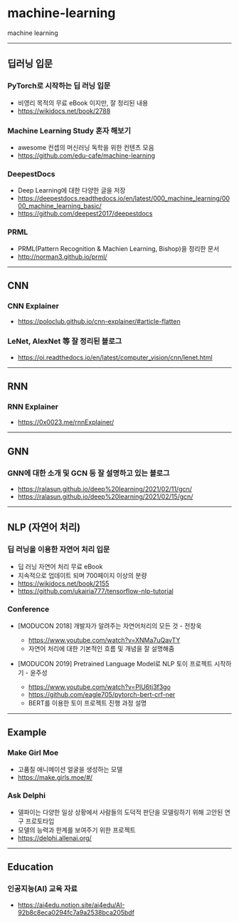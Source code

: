 # machine-learning
machine learning


---
## 딥러닝 입문

### PyTorch로 시작하는 딥 러닝 입문
- 비영리 목적의 무료 eBook 이지만, 잘 정리된 내용
- https://wikidocs.net/book/2788


### Machine Learning Study 혼자 해보기
- awesome 컨셉의 머신러닝 독학을 위한 컨텐츠 모음
- https://github.com/edu-cafe/machine-learning


### DeepestDocs
- Deep Learning에 대한 다양한 글을 저장
- https://deepestdocs.readthedocs.io/en/latest/000_machine_learning/0000_machine_learning_basic/
- https://github.com/deepest2017/deepestdocs


### PRML
- PRML(Pattern Recognition & Machien Learning, Bishop)을 정리한 문서
- http://norman3.github.io/prml/


---
## CNN

### CNN Explainer
- https://poloclub.github.io/cnn-explainer/#article-flatten

### LeNet, AlexNet 等 잘 정리된 블로그
- https://oi.readthedocs.io/en/latest/computer_vision/cnn/lenet.html


---
## RNN

### RNN Explainer
- https://0x0023.me/rnnExplainer/


---
## GNN

### GNN에 대한 소개 및 GCN 등 잘 설명하고 있는 블로그
- https://ralasun.github.io/deep%20learning/2021/02/11/gcn/
- https://ralasun.github.io/deep%20learning/2021/02/15/gcn/



---
## NLP (자연어 처리)

### 딥 러닝을 이용한 자연어 처리 입문
- 딥 러닝 자연어 처리 무료 eBook
- 지속적으로 업데이트 되며 700페이지 이상의 분량
- https://wikidocs.net/book/2155
- https://github.com/ukairia777/tensorflow-nlp-tutorial


### Conference
- [MODUCON 2018] 개발자가 알려주는 자연어처리의 모든 것 - 전창욱
  - https://www.youtube.com/watch?v=XNMa7uQavTY
  - 자연어 처리에 대한 기본적인 흐름 및 개념을 잘 설명해줌

- [MODUCON 2019] Pretrained Language Model로 NLP 토이 프로젝트 시작하기 - 윤주성
  - https://www.youtube.com/watch?v=PlU6tj3f3go
  - https://github.com/eagle705/pytorch-bert-crf-ner
  - BERT를 이용한 토이 프로젝트 진행 과정 설명


---
## Example

### Make Girl Moe
- 고품질 애니메이션 얼굴을 생성하는 모델
- https://make.girls.moe/#/


### Ask Delphi
- 델파이는 다양한 일상 상황에서 사람들의 도덕적 판단을 모델링하기 위해 고안된 연구 프로토타입
- 모델의 능력과 한계를 보여주기 위한 프로젝트
- https://delphi.allenai.org/


---
## Education

### 인공지능(AI) 교육 자료
- https://ai4edu.notion.site/ai4edu/AI-92b8c8eca0294fc7a9a2538bca205bdf
